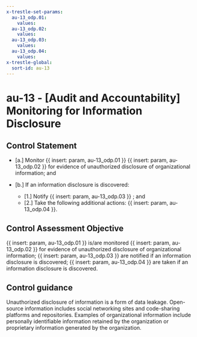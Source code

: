 ```yaml
---
x-trestle-set-params:
  au-13_odp.01:
    values:
  au-13_odp.02:
    values:
  au-13_odp.03:
    values:
  au-13_odp.04:
    values:
x-trestle-global:
  sort-id: au-13
---
```


# au-13 - \[Audit and Accountability\] Monitoring for Information Disclosure

## Control Statement

- \[a.\] Monitor {{ insert: param, au-13_odp.01 }} {{ insert: param, au-13_odp.02 }} for evidence of unauthorized disclosure of organizational information; and

- \[b.\] If an information disclosure is discovered:

  - \[1.\] Notify {{ insert: param, au-13_odp.03 }} ; and
  - \[2.\] Take the following additional actions: {{ insert: param, au-13_odp.04 }}.

## Control Assessment Objective

{{ insert: param, au-13_odp.01 }} is/are monitored {{ insert: param, au-13_odp.02 }} for evidence of unauthorized disclosure of organizational information;
{{ insert: param, au-13_odp.03 }} are notified if an information disclosure is discovered;
{{ insert: param, au-13_odp.04 }} are taken if an information disclosure is discovered.

## Control guidance

Unauthorized disclosure of information is a form of data leakage. Open-source information includes social networking sites and code-sharing platforms and repositories. Examples of organizational information include personally identifiable information retained by the organization or proprietary information generated by the organization.
